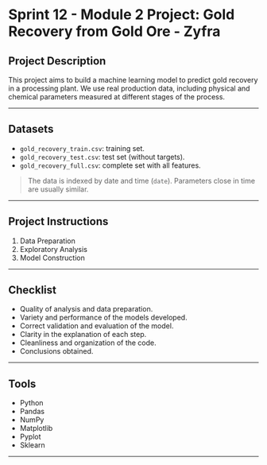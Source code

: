 # Sprint 12 - Module 2 Project: Gold Recovery from Gold Ore - Zyfra

## Project Description

This project aims to build a machine learning model to predict gold recovery in a processing plant. We use real production data, including physical and chemical parameters measured at different stages of the process.

---

## Datasets

- `gold_recovery_train.csv`: training set.
- `gold_recovery_test.csv`: test set (without targets).
- `gold_recovery_full.csv`: complete set with all features.

> The data is indexed by date and time (`date`). Parameters close in time are usually similar.

---

## Project Instructions

1. Data Preparation
2. Exploratory Analysis
3. Model Construction

---

## Checklist

- Quality of analysis and data preparation.
- Variety and performance of the models developed.
- Correct validation and evaluation of the model.
- Clarity in the explanation of each step.
- Cleanliness and organization of the code.
- Conclusions obtained.

---

## Tools

- Python
- Pandas
- NumPy
- Matplotlib
- Pyplot
- Sklearn

---
